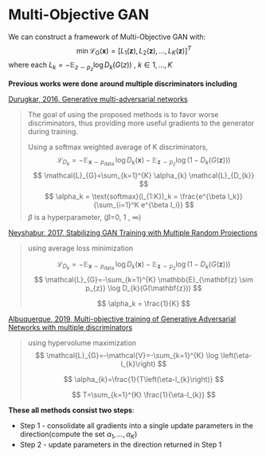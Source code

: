 # Multi-Objective GAN

We can construct a framework of Multi-Objective GAN with:
$$
\min \mathcal{L}_{G}(\mathbf{x})=\left[L_{1}(\mathbf{z}), L_{2}(\mathbf{z}), \ldots, L_{K}(\mathbf{z})\right]^{T}
$$
where each $L_{k}=-\mathbb{E}_{z \sim p_{z}} \log D_{k}(G(z))$ , $k \in {1, \dots, K}$



**Previous works were done around multiple discriminators including** 

[Durugkar, 2016, Generative multi-adversarial networks](./Literature/2016_Generative-Multi-Adversarial-Networks.pdf)

> The goal of using the proposed methods is to favor worse discriminators, thus providing more useful gradients to the generator during training.
>
> Using a softmax weighted average of K discriminators, 
> $$
> \mathcal{L}_{D_{k}}=-\mathbb{E}_{\mathbf{x} \sim p_{\text {data }}} \log D_{k}(\mathbf{x})-\mathbb{E}_{\mathbf{z} \sim p_{z}} \log \left(1-D_{k}(G(\mathbf{z}))\right)
> $$
> $$
> \mathcal{L}_{G}=\sum_{k=1}^{K} \alpha_{k} \mathcal{L}_{D_{k}}
> $$
> $$
> \alpha_k = \text{softmax}(l_{1:K})_k = \frac{e^{\beta l_k}}{\sum_{i=1}^K e^{\beta l_i}}
> $$
> $\beta$ is a hyperparameter, ($\beta$=0, 1 , $\infty$)
>

[Neyshabur, 2017, Stabilizing GAN Training with Multiple Random Projections](./Literature/2017_Stabilizing-GAN-Training-with-Multiple-Random-Projections.pdf)

> using average loss minimization
> 
> $$
> \mathcal{L}_{D_{k}}=-\mathbb{E}_{\mathbf{x} \sim p_{\text {data }}} \log D_{k}(\mathbf{x})-\mathbb{E}_{\mathbf{z} \sim p_{z}} \log \left(1-D_{k}(G(\mathbf{z}))\right)
> $$
> $$
> \mathcal{L}_{G}=-\sum_{k=1}^{K} \mathbb{E}_{\mathbf{z} \sim p_{z}} \log D_{k}(G(\mathbf{z}))
> $$
>
> $$
> \alpha_k = \frac{1}{K}
> $$

[Albuquerque, 2019, Multi-objective training of Generative Adversarial Networks with multiple
discriminators](./Literature/2019_Multi-objective-training-of-generative-adversarial-networks-with-multiple-discrimi.pdf)

> using hypervolume maximization
> $$
> \mathcal{L}_{G}=-\mathcal{V}=-\sum_{k=1}^{K} \log \left(\eta-l_{k}\right)
> $$
>
> $$
> \alpha_{k}=\frac{1}{T\left(\eta-l_{k}\right)}
> $$
>
> $$
> T=\sum_{k=1}^{K} \frac{1}{\eta-l_{k}}
> $$
>
> 



**These all methods consist two steps**:

- Step 1 - consolidate all gradients into a single update parameters in the direction(compute the set $\alpha_1, \dots, \alpha_K$)
- Step 2 - update parameters in the direction returned in Step 1